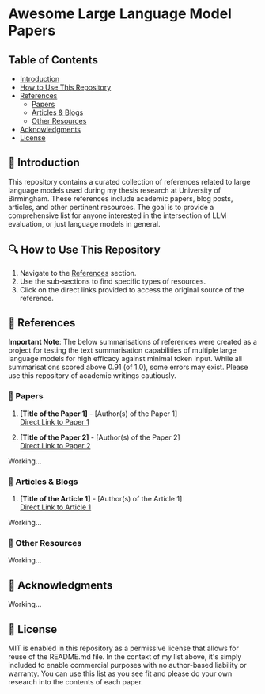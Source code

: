 # Awesome Large Language Model Papers

## Table of Contents
- [Introduction](#introduction)
- [How to Use This Repository](#how-to-use-this-repository)
- [References](#references)
  - [Papers](#papers)
  - [Articles & Blogs](#articles--blogs)
  - [Other Resources](#other-resources)
- [Acknowledgments](#acknowledgments)
- [License](#license)

## 👋 Introduction

This repository contains a curated collection of references related to large language models used during my thesis research at University of Birmingham. These references include academic papers, blog posts, articles, and other pertinent resources. The goal is to provide a comprehensive list for anyone interested in the intersection of LLM evaluation, or just language models in general.

## 🔍 How to Use This Repository

1. Navigate to the [References](#references) section.
2. Use the sub-sections to find specific types of resources.
3. Click on the direct links provided to access the original source of the reference.

## 📝 References

**Important Note**: The below summarisations of references were created as a project for testing the text summarisation capabilities of multiple large language models for high efficacy against minimal token input. While all summarisations scored above 0.91 (of 1.0), some errors may exist. Please use this repository of academic writings cautiously.

### 📄 Papers

1. **[Title of the Paper 1]** - [Author(s) of the Paper 1]  
   [Direct Link to Paper 1](#)
   
2. **[Title of the Paper 2]** - [Author(s) of the Paper 2]  
   [Direct Link to Paper 2](#)

Working...

### 📰 Articles & Blogs

1. **[Title of the Article 1]** - [Author(s) of the Article 1]  
   [Direct Link to Article 1](#)

Working...

### 🔗 Other Resources

Working...

## 🙏 Acknowledgments

Working...

## 📜 License

MIT is enabled in this repository as a permissive license that allows for reuse of the README.md file. In the context of my list above, it's simply included to enable commercial purposes with no author-based liability or warranty. You can use this list as you see fit and please do your own research into the contents of each paper.
